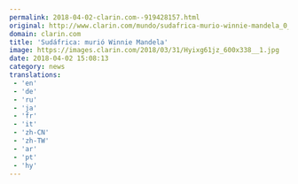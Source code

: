```yaml
---
permalink: 2018-04-02-clarin.com--919428157.html
original: http://www.clarin.com/mundo/sudafrica-murio-winnie-mandela_0_rJ0_ChksG.html
domain: clarin.com
title: 'Sudáfrica: murió Winnie Mandela'
image: https://images.clarin.com/2018/03/31/Hyixg61jz_600x338__1.jpg
date: 2018-04-02 15:08:13
category: news
translations: 
 - 'en'
 - 'de'
 - 'ru'
 - 'ja'
 - 'fr'
 - 'it'
 - 'zh-CN'
 - 'zh-TW'
 - 'ar'
 - 'pt'
 - 'hy'
---
```


